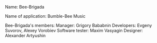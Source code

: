 Name: Bee-Brigada

Name of application: Bumble-Bee Music

Bee-Brigada's members:
Manager: Grigory Bababnin
Developers: Evgeny Suvorov, Alexey Vorobiev
Software tester: Maxim Vasyagin
Designer: Alexander Artyushin
